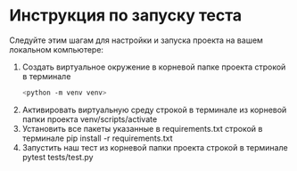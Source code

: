 # Инструкция по запуску теста
Следуйте этим шагам для настройки и запуска проекта на вашем локальном компьютере:
1. Создать виртуальное окружение в корневой папке проекта строкой в терминале
    ```bash
    <python -m venv venv>
3. Активировать виртуальную среду строкой в терминале из корневой папки проекта
   venv/scripts/activate
4. Установить все пакеты указанные в requirements.txt строкой в терминале
   pip install -r requirements.txt
5. Запустить наш тест из корневой папки проекта строкой в терминале
   pytest tests/test.py
